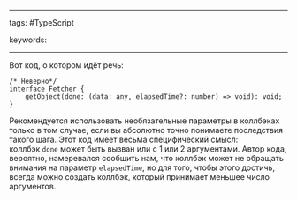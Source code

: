 ____

tags: #TypeScript 

keywords:

_____

Вот код, о котором идёт речь:  

```
/* Неверно*/
interface Fetcher {
    getObject(done: (data: any, elapsedTime?: number) => void): void;
}
```
  
Рекомендуется использовать необязательные параметры в коллбэках только в том случае, если вы абсолютно точно понимаете последствия такого шага. Этот код имеет весьма специфический смысл: коллбэк `done` может быть вызван или с 1 или 2 аргументами. Автор кода, вероятно, намеревался сообщить нам, что коллбэк может не обращать внимания на параметр `elapsedTime`, но для того, чтобы этого достичь, всегда можно создать коллбэк, который принимает меньшее число аргументов.  